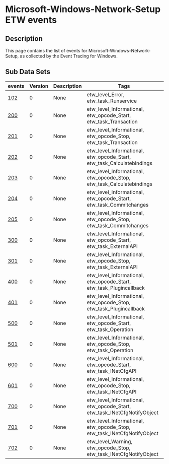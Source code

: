 # Microsoft-Windows-Network-Setup ETW events

## Description
This page contains the list of events for Microsoft-Windows-Network-Setup, as collected by the Event Tracing for Windows.

## Sub Data Sets
|events|Version|Description|Tags|
|---|---|---|---|
|[102](events/event-102.md)|0|None|etw_level_Error, etw_task_Runservice|
|[200](events/event-200.md)|0|None|etw_level_Informational, etw_opcode_Start, etw_task_Transaction|
|[201](events/event-201.md)|0|None|etw_level_Informational, etw_opcode_Stop, etw_task_Transaction|
|[202](events/event-202.md)|0|None|etw_level_Informational, etw_opcode_Start, etw_task_Calculatebindings|
|[203](events/event-203.md)|0|None|etw_level_Informational, etw_opcode_Stop, etw_task_Calculatebindings|
|[204](events/event-204.md)|0|None|etw_level_Informational, etw_opcode_Start, etw_task_Commitchanges|
|[205](events/event-205.md)|0|None|etw_level_Informational, etw_opcode_Stop, etw_task_Commitchanges|
|[300](events/event-300.md)|0|None|etw_level_Informational, etw_opcode_Start, etw_task_ExternalAPI|
|[301](events/event-301.md)|0|None|etw_level_Informational, etw_opcode_Stop, etw_task_ExternalAPI|
|[400](events/event-400.md)|0|None|etw_level_Informational, etw_opcode_Start, etw_task_Plugincallback|
|[401](events/event-401.md)|0|None|etw_level_Informational, etw_opcode_Stop, etw_task_Plugincallback|
|[500](events/event-500.md)|0|None|etw_level_Informational, etw_opcode_Start, etw_task_Operation|
|[501](events/event-501.md)|0|None|etw_level_Informational, etw_opcode_Stop, etw_task_Operation|
|[600](events/event-600.md)|0|None|etw_level_Informational, etw_opcode_Start, etw_task_INetCfgAPI|
|[601](events/event-601.md)|0|None|etw_level_Informational, etw_opcode_Stop, etw_task_INetCfgAPI|
|[700](events/event-700.md)|0|None|etw_level_Informational, etw_opcode_Start, etw_task_INetCfgNotifyObject|
|[701](events/event-701.md)|0|None|etw_level_Informational, etw_opcode_Stop, etw_task_INetCfgNotifyObject|
|[702](events/event-702.md)|0|None|etw_level_Warning, etw_opcode_Stop, etw_task_INetCfgNotifyObject|
